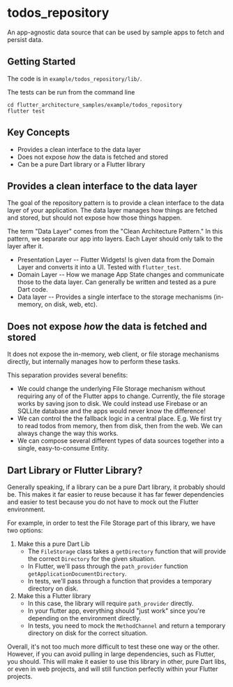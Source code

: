 # todos_repository

An app-agnostic data source that can be used by sample apps to fetch and persist data. 

## Getting Started

The code is in `example/todos_repository/lib/`.

The tests can be run from the command line

```
cd flutter_architecture_samples/example/todos_repository
flutter test
```

## Key Concepts

  * Provides a clean interface to the data layer
  * Does not expose *how* the data is fetched and stored
  * Can be a pure Dart library or a Flutter library 
  
## Provides a clean interface to the data layer

The goal of the repository pattern is to provide a clean interface to the data layer of your application. The data layer manages how things are fetched and stored, but should not expose how those things happen. 

The term "Data Layer" comes from the "Clean Architecture Pattern." In this pattern, we separate our app into layers. Each Layer should only talk to the layer after it.

   * Presentation Layer -- Flutter Widgets! Is given data from the Domain Layer and converts it into a UI. Tested with `flutter_test`.
   * Domain Layer -- How we manage App State changes and communicate those to the data layer. Can generally be written and tested as a pure Dart code.
   * Data layer -- Provides a single interface to the storage mechanisms (in-memory, on disk, web, etc).

## Does not expose *how* the data is fetched and stored

It does not expose the in-memory, web client, or file storage mechanisms directly, but internally manages how to perform these tasks.

This separation provides several benefits:

  * We could change the underlying File Storage mechanism without requiring any of of the Flutter apps to change. Currently, the file storage works by saving json to disk. We could instead use Firebase or an SQLLite database and the apps would never know the difference!
  * We can control the the fallback logic in a central place. E.g. We first try to read todos from memory, then from disk, then from the web. We can always change the way this works.
  * We can compose several different types of data sources together into a single, easy-to-consume Entity.
  
## Dart Library or Flutter Library?

Generally speaking, if a library can be a pure Dart library, it probably should be. This makes it far easier to reuse because it has far fewer dependencies and easier to test because you do not have to mock out the Flutter environment.

For example, in order to test the File Storage part of this library, we have two options:

  1. Make this a pure Dart Lib
     - The `FileStorage` class takes a `getDirectory` function that will provide the correct `Directory` for the given situation. 
     - In Flutter, we'll pass through the `path_provider` function `getApplicationDocumentDirectory`. 
     - In tests, we'll pass through a function that provides a temporary directory on disk.
  2. Make this a Flutter library
      - In this case, the library will require `path_provider` directly.
      - In your flutter app, everything should "just work" since you're depending on the environment directly.
      - In tests, you need to mock the `MethodChannel` and return a temporary directory on disk for the correct situation.
    
Overall, it's not too much more difficult to test these one way or the other. However, if you can avoid pulling in large dependencies, such as Flutter, you should. This will make it easier to use this library in other, pure Dart libs, or even in web projects, and will still function perfectly within your Flutter projects.

